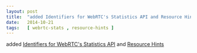 ```yaml
---
layout: post
title:  "added Identifiers for WebRTC's Statistics API and Resource Hints"
date:   2014-10-21
tags:   [ webrtc-stats , resource-hints ]
---
```


added [Identifiers for WebRTC's Statistics API](/spec/webrtc-stats) and [Resource Hints](/spec/resource-hints)

